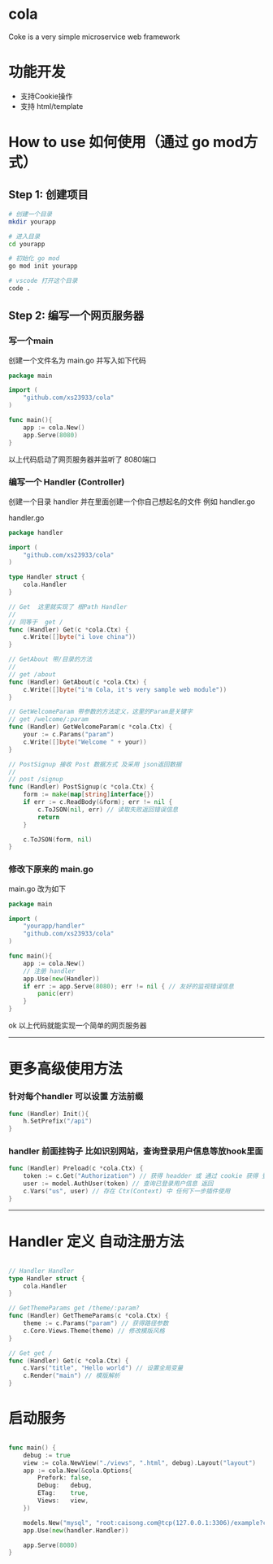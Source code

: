 # cola
Coke is a very simple microservice web framework

# 功能开发

- 支持Cookie操作
- 支持 html/template

# How to use 如何使用（通过 go mod方式）

## Step 1: 创建项目
```sh
# 创建一个目录
mkdir yourapp 

# 进入目录 
cd yourapp

# 初始化 go mod
go mod init yourapp

# vscode 打开这个目录
code .
```
## Step 2: 编写一个网页服务器

### 写一个main 

创建一个文件名为 main.go 并写入如下代码
```go
package main

import (
	"github.com/xs23933/cola"
)

func main(){
	app := cola.New()
	app.Serve(8080)
}
```
以上代码启动了网页服务器并监听了 8080端口

### 编写一个 Handler (Controller)
创建一个目录 handler 并在里面创建一个你自己想起名的文件 例如 handler.go

handler.go
```go
package handler

import (
	"github.com/xs23933/cola"
)

type Handler struct {
	cola.Handler
}

// Get  这里就实现了 根Path Handler
//
// 同等于  get /
func (Handler) Get(c *cola.Ctx) {
	c.Write([]byte("i love china"))
}

// GetAbout 带/目录的方法 
//
// get /about
func (Handler) GetAbout(c *cola.Ctx) {
	c.Write([]byte("i'm Cola, it's very sample web module"))
}

// GetWelcomeParam 带参数的方法定义，这里的Param是关键字
// get /welcome/:param
func (Handler) GetWelcomeParam(c *cola.Ctx) {
	your := c.Params("param")
	c.Write([]byte("Welcome " + your))
}

// PostSignup 接收 Post 数据方式 及采用 json返回数据
//
// post /signup
func (Handler) PostSignup(c *cola.Ctx) {
	form := make(map[string]interface{})
	if err := c.ReadBody(&form); err != nil {
		c.ToJSON(nil, err) // 读取失败返回错误信息
		return
	}

	c.ToJSON(form, nil)
}
```

### 修改下原来的 main.go
main.go 改为如下
```go
package main

import (
	"yourapp/handler"
	"github.com/xs23933/cola"
)

func main(){
	app := cola.New()
	// 注册 handler
	app.Use(new(Handler))
	if err := app.Serve(8080); err != nil { // 友好的监视错误信息
		panic(err)
	}
}
```
ok 以上代码就能实现一个简单的网页服务器

------

# 更多高级使用方法

### 针对每个handler 可以设置 方法前缀  
```go
func (Handler) Init(){
	h.SetPrefix("/api")
}
```

### handler 前面挂钩子 比如识别网站，查询登录用户信息等放hook里面
```go
func (Handler) Preload(c *cola.Ctx) {
	token := c.Get("Authorization") // 获得 headder 或 通过 cookie 获得 登录令牌
	user := model.AuthUser(token) // 查询已登录用户信息 返回
	c.Vars("us", user) // 存在 Ctx(Context) 中 任何下一步插件使用
}
```
----

# Handler 定义 自动注册方法

```go

// Handler Handler
type Handler struct {
	cola.Handler
}

// GetThemeParams get /theme/:param?
func (Handler) GetThemeParams(c *cola.Ctx) {
	theme := c.Params("param") // 获得路径参数
	c.Core.Views.Theme(theme) // 修改模版风格
}

// Get get /
func (Handler) Get(c *cola.Ctx) {
	c.Vars("title", "Hello world") // 设置全局变量
	c.Render("main") // 模版解析
}

```

# 启动服务

```go

func main() {
	debug := true
	view := cola.NewView("./views", ".html", debug).Layout("layout")
	app := cola.New(&cola.Options{
		Prefork: false,
		Debug:   debug,
		ETag:    true,
		Views:   view,
	})

	models.New("mysql", "root:caisong.com@tcp(127.0.0.1:3306)/example?charset=utf8mb4&parseTime=True&loc=UTC", debug)
	app.Use(new(handler.Handler))

	app.Serve(8080)
}

```